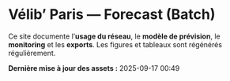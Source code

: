 # Vélib’ Paris — Forecast (Batch)

Ce site documente l’**usage du réseau**, le **modèle de prévision**, le **monitoring** et les **exports**.
Les figures et tableaux sont régénérés régulièrement.


**Dernière mise à jour des assets :** 2025-09-17 00:49
